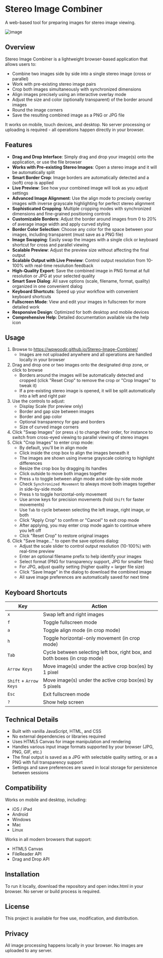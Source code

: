 # Stereo Image Combiner

A web-based tool for preparing images for stereo image viewing.

![image](https://github.com/user-attachments/assets/59634ff0-387b-4620-93ad-a787becc8dde)

## Overview

Stereo Image Combiner is a lightweight browser-based application that allows users to:
- Combine two images side by side into a single stereo image (cross or parallel)
- Work with pre-existing stereo image pairs
- Crop both images simultaneously with synchronized dimensions
- Align images precisely using an interactive overlay mode
- Adjust the size and color (optionally transparent) of the border around images
- Round the image corners
- Save the resulting combined image as a PNG or JPG file

It works on mobile, touch devices, and desktop.
No server processing or uploading is required - all operations happen directly in your browser.

## Features

- **Drag and Drop Interface**: Simply drag and drop your image(s) onto the application, or use the file browser
- **Works with Pre-existing Stereo Images**: Open a stereo image and it will be automatically split
- **Smart Border Crop**: Image borders are automatically detected and a (soft) crop is applied
- **Live Preview**: See how your combined image will look as you adjust settings
- **Advanced Image Alignment**: Use the align mode to precisely overlay images with inverse grayscale highlighting for perfect stereo alignment
- **Sophisticated Cropping**: Multiple cropping modes with synchronized dimensions and fine-grained positioning controls
- **Customizable Borders**: Adjust the border around images from 0 to 20% of average image width and apply curved styling
- **Border Color Selection**: Choose any color for the space between your images, including transparent (must save as a PNG file)
- **Image Swapping**: Easily swap the images with a single click or keyboard shortcut for cross and parallel viewing
- **Scalable Preview**: Adjust the preview size without affecting the final output
- **Scalable Output with Live Preview**: Control output resolution from 10-100% with real-time resolution feedback
- **High-Quality Export**: Save the combined image in PNG format at full resolution or JPG at your selected quality
- **Smart Save Dialog**: All save options (scale, filename, format, quality) organized in one convenient dialog
- **Keyboard Shortcuts**: Speed up your workflow with convenient keyboard shortcuts
- **Fullscreen Mode**: View and edit your images in fullscreen for more detailed work
- **Responsive Design**: Optimized for both desktop and mobile devices
- **Comprehensive Help**: Detailed documentation available via the help icon

## Usage

1. Browse to https://wpwoodjr.github.io/Stereo-Image-Combiner/
   - Images are not uploaded anywhere and all operations are handled locally in your browser
2. Drag and drop one or two images onto the designated drop zone, or click to browse
   - Borders around the images will be automatically detected and cropped (click "Reset Crop" to remove the crop or "Crop Images" to tweak it)
   - If a pre-existing stereo image is opened, it will be split automatically into a left and right pair
3. Use the controls to adjust:
   - Display Scale (for preview only)
   - Border and gap size between images
   - Border and gap color
   - Optional transparency for gap and borders
   - Size of curved image corners
4. Click "Swap Images" (or press `x`) to change their order, for instance to switch from cross-eyed viewing to parallel viewing of stereo images
5. Click "Crop Images" to enter crop mode:
   - By default, you'll be in align mode
   - Click inside the crop box to align the images beneath it
   - The images are shown using inverse grayscale coloring to highlight differences
   - Resize the crop box by dragging its handles
   - Click outside to move both images together
   - Press `a` to toggle between align mode and side-by-side mode
   - Check `Synchronized Movement` to always move both images together in side-by-side mode
   - Press `h` to toggle horizontal-only movement
   - Use arrow keys for precision movements (hold `Shift` for faster movements)
   - Use `Tab` to cycle between selecting the left image, right image, or both
   - Click "Apply Crop" to confirm or "Cancel" to exit crop mode
   - After applying, you may enter crop mode again to continue where you left off
   - Click "Reset Crop" to restore original images
6. Click "Save Image..." to open the save options dialog:
   - Adjust the scale slider to control output resolution (10-100%) with real-time preview
   - Enter an optional filename prefix to help identify your images
   - Select format (PNG for transparency support, JPG for smaller files)
   - For JPG, adjust quality setting (higher quality = larger file size)
   - Click "Save Image" in the dialog to download the combined image
   - All save image preferences are automatically saved for next time

## Keyboard Shortcuts

| Key | Action |
|-----|--------|
| `x` | Swap left and right images |
| `f` | Toggle fullscreen mode |
| `a` | Toggle align mode (in crop mode) |
| `h` | Toggle horizontal-only movement (in crop mode) |
| `Tab` | Cycle between selecting left box, right box, and both boxes (in crop mode) |
| `Arrow Keys` | Move image(s) under the active crop box(es) by 1 pixel |
| `Shift` + `Arrow Keys` | Move image(s) under the active crop box(es) by 5 pixels |
| `Esc` | Exit fullscreen mode |
| `?` | Show help screen |

## Technical Details

- Built with vanilla JavaScript, HTML, and CSS
- No external dependencies or libraries required
- Uses HTML5 Canvas for image manipulation and rendering
- Handles various input image formats supported by your browser (JPG, PNG, GIF, etc.)
- The final output is saved as a JPG with selectable quality setting, or as a PNG with full transparency support
- Settings and save preferences are saved in local storage for persistence between sessions
## Compatibility

Works on mobile and desktop, including:
- iOS / iPad
- Android
- Windows
- Mac
- Linux

Works in all modern browsers that support:
- HTML5 Canvas
- FileReader API
- Drag and Drop API

## Installation

To run it locally, download the repository and open index.html in your browser. No server or build process is required.

## License

This project is available for free use, modification, and distribution.

## Privacy

All image processing happens locally in your browser. No images are uploaded to any server.
